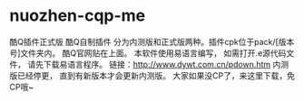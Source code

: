 # nuozhen-cqp-me
酷Q插件正式版
酷Q自制插件 分为内测版和正式版两种。插件cpk位于pack/[版本号]文件夹内。 酷Q官网贴在上面。 本软件使用易语言编写， 如需打开.e源代码文件， 请先下载易语言程序。 链接：http://www.dywt.com.cn/pdown.htm 内测版已经停更， 直到有新版本才会更新内测版。
大家如果没CP了，来这里下载，免CP哦~
